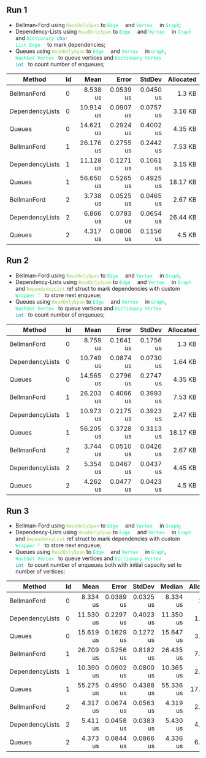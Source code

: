 ﻿## Run 1

* Bellman-Ford using <code style="color: #92D050">ReadOnlySpan</code> to <code style="color: #00F091">Edge<span style="color: #FFFFFF">[]</span></code> and <code style="color: #00F091">Vertex<span style="color: #FFFFFF">[]</span></code> in <code style="color: #00F091">Graph</code>;
* Dependency-Lists using <code style="color: #92D050">ReadOnlySpan</code> to <code style="color: #00F091">Edge<span style="color: #FFFFFF">[]</span></code> and <code style="color: #00F091">Vertex<span style="color: #FFFFFF">[]</span></code> in <code style="color: #00F091">Graph</code> and <code style="color: #00F091">Dictionary<span style="color: #FFFFFF">&lt;</span><span style="color: #0090C0">char</span><span style="color: #FFFFFF">, </span>List<span style="color: #FFFFFF">&lt;</span>Edge<span style="color: #FFFFFF">&gt;&gt;</span></code> to mark dependencies;
* Queues using <code style="color: #92D050">ReadOnlySpan</code> to <code style="color: #00F091">Edge<span style="color: #FFFFFF">[]</span></code> and <code style="color: #00F091">Vertex<span style="color: #FFFFFF">[]</span></code> in <code style="color: #00F091">Graph</code>, <code style="color: #00F091">HashSet<span style="color: #FFFFFF">&lt;</span>Vertex<span style="color: #FFFFFF">&gt;</span></code> to queue vertices and <code style="color: #00F091">Dictionary<span style="color: #FFFFFF">&lt;</span>Vertex<span style="color: #FFFFFF">, <span style="color: #0090C0">int</span><span style="color: #FFFFFF">&gt;</span></code> to count number of enqueues;

| Method          | Id | Mean      | Error     | StdDev    | Allocated |
|---------------- |--- |----------:|----------:|----------:|----------:|
| BellmanFord     | 0  |  8.538 us | 0.0539 us | 0.0450 us |    1.3 KB |
| DependencyLists | 0  | 10.914 us | 0.0907 us | 0.0757 us |   3.16 KB |
| Queues          | 0  | 14.621 us | 0.2924 us | 0.4002 us |   4.35 KB |
| BellmanFord     | 1  | 26.176 us | 0.2755 us | 0.2442 us |   7.53 KB |
| DependencyLists | 1  | 11.128 us | 0.1271 us | 0.1061 us |   3.15 KB |
| Queues          | 1  | 56.650 us | 0.5265 us | 0.4925 us |  18.17 KB |
| BellmanFord     | 2  |  3.738 us | 0.0525 us | 0.0465 us |   2.67 KB |
| DependencyLists | 2  |  6.866 us | 0.0783 us | 0.0654 us |  26.44 KB |
| Queues          | 2  |  4.317 us | 0.0806 us | 0.1156 us |    4.5 KB |

## Run 2

* Bellman-Ford using <code style="color: #92D050">ReadOnlySpan</code> to <code style="color: #00F091">Edge<span style="color: #FFFFFF">[]</span></code> and <code style="color: #00F091">Vertex<span style="color: #FFFFFF">[]</span></code> in <code style="color: #00F091">Graph</code>;
* Dependency-Lists using <code style="color: #92D050">ReadOnlySpan</code> to <code style="color: #00F091">Edge<span style="color: #FFFFFF">[]</span></code> and <code style="color: #00F091">Vertex<span style="color: #FFFFFF">[]</span></code> in <code style="color: #00F091">Graph</code> and <code style="color: #92D050">DependencyList</code> ref struct to mark dependencies with custom <code style="color: #00F091">Wrapper<span style="color: #FFFFFF">&lt;</span><span style="color: #B2D090">T</span><span style="color: #FFFFFF">&gt;</span></code> to store next enqueue;
* Queues using <code style="color: #92D050">ReadOnlySpan</code> to <code style="color: #00F091">Edge<span style="color: #FFFFFF">[]</span></code> and <code style="color: #00F091">Vertex<span style="color: #FFFFFF">[]</span></code> in <code style="color: #00F091">Graph</code>, <code style="color: #00F091">HashSet<span style="color: #FFFFFF">&lt;</span>Vertex<span style="color: #FFFFFF">&gt;</span></code> to queue vertices and <code style="color: #00F091">Dictionary<span style="color: #FFFFFF">&lt;</span>Vertex<span style="color: #FFFFFF">, <span style="color: #0090C0">int</span><span style="color: #FFFFFF">&gt;</span></code> to count number of enqueues;

| Method          | Id | Mean      | Error     | StdDev    | Allocated |
|---------------- |--- |----------:|----------:|----------:|----------:|
| BellmanFord     | 0  |  8.759 us | 0.1641 us | 0.1756 us |    1.3 KB |
| DependencyLists | 0  | 10.749 us | 0.0874 us | 0.0730 us |   1.64 KB |
| Queues          | 0  | 14.565 us | 0.2796 us | 0.2747 us |   4.35 KB |
| BellmanFord     | 1  | 26.203 us | 0.4066 us | 0.3993 us |   7.53 KB |
| DependencyLists | 1  | 10.973 us | 0.2175 us | 0.3923 us |   2.47 KB |
| Queues          | 1  | 56.205 us | 0.3728 us | 0.3113 us |  18.17 KB |
| BellmanFord     | 2  |  3.744 us | 0.0510 us | 0.0426 us |   2.67 KB |
| DependencyLists | 2  |  5.354 us | 0.0467 us | 0.0437 us |   4.45 KB |
| Queues          | 2  |  4.262 us | 0.0477 us | 0.0423 us |    4.5 KB |

## Run 3

* Bellman-Ford using <code style="color: #92D050">ReadOnlySpan</code> to <code style="color: #00F091">Edge<span style="color: #FFFFFF">[]</span></code> and <code style="color: #00F091">Vertex<span style="color: #FFFFFF">[]</span></code> in <code style="color: #00F091">Graph</code>;
* Dependency-Lists using <code style="color: #92D050">ReadOnlySpan</code> to <code style="color: #00F091">Edge<span style="color: #FFFFFF">[]</span></code> and <code style="color: #00F091">Vertex<span style="color: #FFFFFF">[]</span></code> in <code style="color: #00F091">Graph</code> and <code style="color: #92D050">DependencyList</code> ref struct to mark dependencies with custom <code style="color: #00F091">Wrapper<span style="color: #FFFFFF">&lt;</span><span style="color: #B2D090">T</span><span style="color: #FFFFFF">&gt;</span></code> to store next enqueue;
* Queues using <code style="color: #92D050">ReadOnlySpan</code> to <code style="color: #00F091">Edge<span style="color: #FFFFFF">[]</span></code> and <code style="color: #00F091">Vertex<span style="color: #FFFFFF">[]</span></code> in <code style="color: #00F091">Graph</code>, <code style="color: #00F091">HashSet<span style="color: #FFFFFF">&lt;</span>Vertex<span style="color: #FFFFFF">&gt;</span></code> to queue vertices and <code style="color: #00F091">Dictionary<span style="color: #FFFFFF">&lt;</span>Vertex<span style="color: #FFFFFF">, <span style="color: #0090C0">int</span><span style="color: #FFFFFF">&gt;</span></code> to count number of enqueues both with initial capacity set to number of vertices;

| Method          | Id | Mean      | Error     | StdDev    | Median    | Allocated |
|---------------- |--- |----------:|----------:|----------:|----------:|----------:|
| BellmanFord     | 0  |  8.334 us | 0.0389 us | 0.0325 us |  8.334 us |    1.3 KB |
| DependencyLists | 0  | 11.530 us | 0.2297 us | 0.4023 us | 11.350 us |   1.64 KB |
| Queues          | 0  | 15.619 us | 0.1629 us | 0.1272 us | 15.647 us |   3.99 KB |
| BellmanFord     | 1  | 26.709 us | 0.5256 us | 0.8182 us | 26.435 us |   7.53 KB |
| DependencyLists | 1  | 10.390 us | 0.0902 us | 0.0800 us | 10.365 us |   2.47 KB |
| Queues          | 1  | 55.275 us | 0.4950 us | 0.4388 us | 55.336 us |  17.31 KB |
| BellmanFord     | 2  |  4.317 us | 0.0674 us | 0.0563 us |  4.319 us |   2.67 KB |
| DependencyLists | 2  |  5.411 us | 0.0458 us | 0.0383 us |  5.430 us |   4.45 KB |
| Queues          | 2  |  4.373 us | 0.0844 us | 0.0866 us |  4.336 us |   6.37 KB |